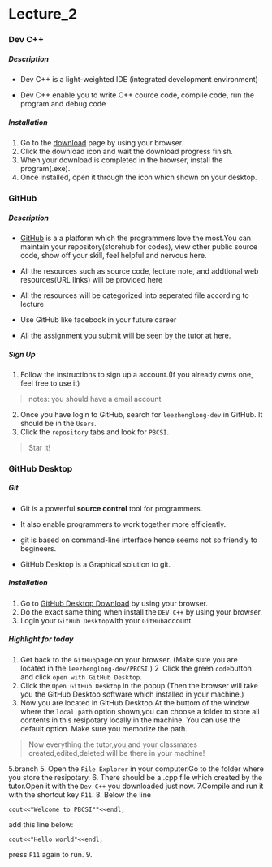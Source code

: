 # Lecture_2

### Dev C++

##### Description

- Dev C++ is a light-weighted IDE (integrated development environment)

- Dev C++ enable you to write C++ cource code, compile code, run the program 
   and debug code

##### Installation

1. Go to the [download](https://sourceforge.net/projects/orwelldevcpp/) page by 
using your browser. 
2. Click the download icon and wait the download progress finish.
3. When your download is completed in the browser, install the program(.exe).
4. Once installed, open it through the icon which shown on your desktop.

### GitHub

##### Description

- [GitHub](https://github.com/) is a a platform which the programmers love the most.You can maintain your 
repository(storehub for codes), view other public source code, show off your skill, feel helpful
and nervous here.

- All the resources such as source code, lecture note, and addtional web resources(URL links)
 will be provided here

- All the resources will be categorized into seperated file according to lecture

- Use GitHub like facebook in your future career

- All the assignment you submit will be seen by the tutor at here.

##### Sign Up

1. Follow the instructions to sign up a account.(If you already owns one, feel free to use it)

>notes: you should have a email account 

2. Once you have login to GitHub, search for `leezhenglong-dev` in GitHub.
    It should be in the `Users`.
3. Click the `repository` tabs and look for `PBCSI`.
>Star it! 

### GitHub Desktop

##### Git

- Git is a powerful **source control** tool for programmers.

- It also enable programmers to work together more efficiently.

- git is based on command-line interface hence seems not so friendly
   to begineers.

- GitHub Desktop is a Graphical solution to git.

##### Installation

1. Go to [GitHub Desktop Download](https://desktop.github.com/) by using your browser.
2. Do the exact same thing when install the `DEV C++` by using your browser.
3. Login your `GitHub Desktop`with your `GitHub`account.

##### Highlight for today

1. Get back to the `GitHub`page on your browser.
(Make sure you are located in the `leezhenglong-dev/PBCSI`.)
2 .Click the green `code`button and click `open with GitHub Desktop`.
3. Click the `Open GitHub Desktop` in the popup.(Then the browser will
take you the GitHub Desktop software which installed in your machine.)
4. Now you are located in GitHub Desktop.At the buttom of the window where the `local path`
option shown,you can choose a folder to store all contents in this resipotary locally in the machine.
You can use the default option. Make sure you memorize the path.
>Now everything the tutor,you,and your classmates created,edited,deleted will be 
>there in your machine!

5.branch
5. Open the `File Explorer` in your computer.Go to the folder where you store the
resipotary.
6. There should be a .cpp file which created by the tutor.Open it with the `Dev C++`
you downloaded just now.
7.Compile and run it with the shortcut key `F11`.
8. Below the line
```
cout<<"Welcome to PBCSI""<<endl;
```
add this line below:
```
cout<<"Hello world"<<endl;
```
press `F11` again to run.
9.





